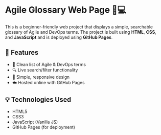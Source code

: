 # Agile Glossary Web Page 🧠💻

This is a beginner-friendly web project that displays a simple, searchable glossary of Agile and DevOps terms. The project is built using **HTML**, **CSS**, and **JavaScript** and is deployed using **GitHub Pages**.



## 🌟 Features

- 📖 Clean list of Agile & DevOps terms
- 🔍 Live search/filter functionality
- 🎨 Simple, responsive design
- ☁️ Hosted online with GitHub Pages



## 💡 Technologies Used

- HTML5
- CSS3
- JavaScript (Vanilla JS)
- GitHub Pages (for deployment)

   
